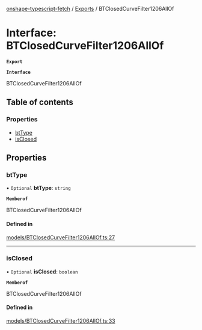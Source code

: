 [onshape-typescript-fetch](../README.md) / [Exports](../modules.md) / BTClosedCurveFilter1206AllOf

# Interface: BTClosedCurveFilter1206AllOf

**`Export`**

**`Interface`**

BTClosedCurveFilter1206AllOf

## Table of contents

### Properties

- [btType](BTClosedCurveFilter1206AllOf.md#bttype)
- [isClosed](BTClosedCurveFilter1206AllOf.md#isclosed)

## Properties

### btType

• `Optional` **btType**: `string`

**`Memberof`**

BTClosedCurveFilter1206AllOf

#### Defined in

[models/BTClosedCurveFilter1206AllOf.ts:27](https://github.com/toebes/onshape-typescript-fetch/blob/3e11ae1/models/BTClosedCurveFilter1206AllOf.ts#L27)

___

### isClosed

• `Optional` **isClosed**: `boolean`

**`Memberof`**

BTClosedCurveFilter1206AllOf

#### Defined in

[models/BTClosedCurveFilter1206AllOf.ts:33](https://github.com/toebes/onshape-typescript-fetch/blob/3e11ae1/models/BTClosedCurveFilter1206AllOf.ts#L33)
